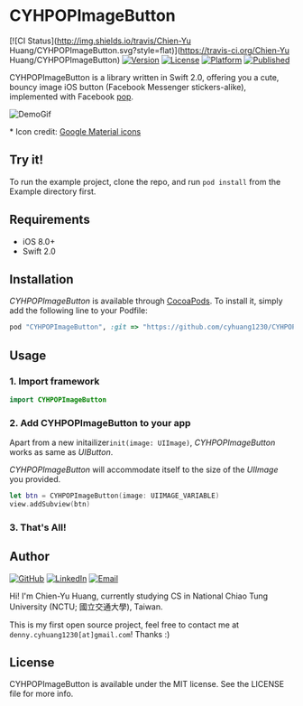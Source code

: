 # CYHPOPImageButton

[![CI Status](http://img.shields.io/travis/Chien-Yu Huang/CYHPOPImageButton.svg?style=flat)](https://travis-ci.org/Chien-Yu Huang/CYHPOPImageButton)
[![Version](https://img.shields.io/cocoapods/v/CYHPOPImageButton.svg?style=flat)](http://cocoapods.org/pods/CYHPOPImageButton)
[![License](https://img.shields.io/cocoapods/l/CYHPOPImageButton.svg?style=flat)](http://cocoapods.org/pods/CYHPOPImageButton)
[![Platform](https://img.shields.io/cocoapods/p/CYHPOPImageButton.svg?style=flat)](http://cocoapods.org/pods/CYHPOPImageButton)
[![Published](https://img.shields.io/badge/Published-08%2F12%2F15-red.svg?style=flat)](https://github.com/cyhuang1230/CYHPOPImageButton)

CYHPOPImageButton is a library written in Swift 2.0, offering you a cute, bouncy image iOS button (Facebook Messenger stickers-alike), implemented with Facebook [pop](https://github.com/facebook/pop).

![DemoGif](https://raw.githubusercontent.com/cyhuang1230/cyhuang1230.github.io/master/CYHPOPImageButtonDemo.gif)

\* Icon credit: [Google Material icons](https://www.google.com/design/icons/)

## Try it!

To run the example project, clone the repo, and run `pod install` from the Example directory first.

## Requirements

- iOS 8.0+ 
- Swift 2.0

## Installation

*CYHPOPImageButton* is available through [CocoaPods](http://cocoapods.org). To install
it, simply add the following line to your Podfile:

```ruby
pod "CYHPOPImageButton", :git => "https://github.com/cyhuang1230/CYHPOPImageButton.git"
```


## Usage
### 1. Import framework
```swift
import CYHPOPImageButton
```

### 2. Add CYHPOPImageButton to your app
Apart from a new initailizer`init(image: UIImage)`, *CYHPOPImageButton* works as same as *UIButton*.

*CYHPOPImageButton* will accommodate itself to the size of the *UIImage* you provided.

```swift
let btn = CYHPOPImageButton(image: UIIMAGE_VARIABLE)
view.addSubview(btn)
```

### 3. That's All!

## Author

[![GitHub](https://img.shields.io/badge/GitHub-cyhuang1230-blue.svg?style=flat)](http://cyhuang1230.github.io/)
[![LinkedIn](https://img.shields.io/badge/LinkedIn-Chien--Yu%20Huang-blue.svg?style=flat)](https://tw.linkedin.com/in/cyhuang1230)
[![Email](https://img.shields.io/badge/Email-denny.cyhuang1230%40gmail.com-blue.svg)](mailto:denny.cyhuang1230+CYHPOPImageButton@gmail.com?SUBJECT=[CYHPOPImageButton])

Hi! I'm Chien-Yu Huang, currently studying CS in National Chiao Tung University (NCTU; 國立交通大學), Taiwan.

This is my first open source project, feel free to contact me at `denny.cyhuang1230[at]gmail.com`! Thanks :)



## License

CYHPOPImageButton is available under the MIT license. See the LICENSE file for more info.